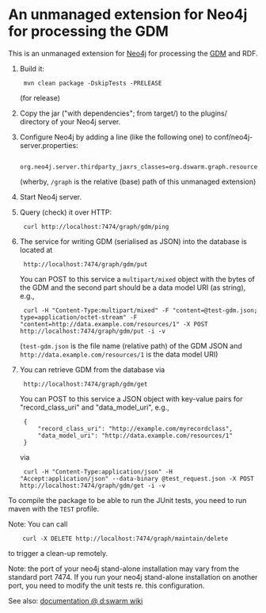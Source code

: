 An unmanaged extension for Neo4j for processing the GDM
=======================================================

This is an unmanaged extension for [Neo4j](http://www.neo4j.org/) for processing the [GDM](https://github.com/dswarm/dswarm-documentation/wiki/Graph-Data-Model) and RDF. 

1. Build it: 

        mvn clean package -DskipTests -PRELEASE
        
   (for release)

2. Copy the jar ("with dependencies"; from target/) to the plugins/ directory of your Neo4j server.

3. Configure Neo4j by adding a line (like the following one) to conf/neo4j-server.properties:

        org.neo4j.server.thirdparty_jaxrs_classes=org.dswarm.graph.resources=/graph
        
   (wherby, ````/graph```` is the relative (base) path of this unmanaged extension)

4. Start Neo4j server.

5. Query (check) it over HTTP:

        curl http://localhost:7474/graph/gdm/ping

6. The service for writing GDM (serialised as JSON) into the database is located at

        http://localhost:7474/graph/gdm/put

   You can POST to this service a ````multipart/mixed```` object with the bytes of the GDM and the second part should be a data model URI (as string), e.g.,
   
        curl -H "Content-Type:multipart/mixed" -F "content=@test-gdm.json; type=application/octet-stream" -F "content=http://data.example.com/resources/1" -X POST http://localhost:7474/graph/gdm/put -i -v
        
   (````test-gdm.json```` is the file name (relative path) of the GDM JSON and ````http://data.example.com/resources/1```` is the data model URI)

7. You can retrieve GDM from the database via

        http://localhost:7474/graph/gdm/get
 
   You can POST to this service a JSON object with key-value pairs for "record_class_uri" and "data_model_uri", e.g.,
   
        {
	        "record_class_uri": "http://example.com/myrecordclass",
	        "data_model_uri": "http://data.example.com/resources/1"
        }
   
   via
   
        curl -H "Content-Type:application/json" -H "Accept:application/json" --data-binary @test_request.json -X POST http://localhost:7474/graph/gdm/get -i -v

To compile the package to be able to run the JUnit tests, you need to run maven with the ````TEST```` profile.

Note: You can call

        curl -X DELETE http://localhost:7474/graph/maintain/delete

to trigger a clean-up remotely.

Note: the port of your neo4j stand-alone installation may vary from the standard port 7474. If you run your neo4j stand-alone installation on another port, you need to modify the unit tests re. this configuration.

See also: [documentation @ d:swarm wiki](https://github.com/dswarm/dswarm-documentation/wiki/Neo4j-extension)
